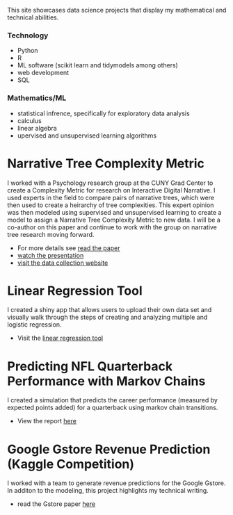 This site showcases data science projects that display my mathematical and technical abilities. 

### Technology
* Python
* R
* ML software (scikit learn and tidymodels among others)
* web development
* SQL

### Mathematics/ML
* statistical infrence, specifically for exploratory data analysis
* calculus
* linear algebra
* upervised and unsupervised learning algorithms


# Narrative Tree Complexity Metric

I worked with a Psychology research group at the CUNY Grad Center to create a Complexity Metric for research on Interactive Digital Narrative. I used experts in the field to compare pairs of narrative trees, which were then used to create a heirarchy of tree complexities. This expert opinion was then modeled using supervised and unsupervised learning to create a model to assign a Narrative Tree Complexity Metric to new data. I will be a co-author on this paper and continue to work with the group on narrative tree research moving forward. 

* For more details see [read the paper](https://rpubs.com/JackJWright/902090)
* [watch the presentation](https://vimeo.com/manage/videos/706364815/0112a4ac2b)
* [visit the data collection website](https://ctree-postgres.herokuapp.com/)


# Linear Regression Tool

I created a shiny app that allows users to upload their own data set and visually walk through the steps of creating and analyzing multiple and logistic regression. 

* Visit the [linear regression tool](https://jwrightzz123.shinyapps.io/regression_decision_tree/)

# Predicting NFL Quarterback Performance with Markov Chains

I created a simulation that predicts the career performance (measured by expected points added) for a quarterback using markov chain transitions. 

* View the report [here](https://jackjosephwright.github.io/qb_markov.github.io/)

# Google Gstore Revenue Prediction (Kaggle Competition)

I worked with a team to generate revenue predictions for the Google Gstore. In additon to the modeling, this project highlights my technical writing. 

* read the Gstore paper [here](gstore.html)


